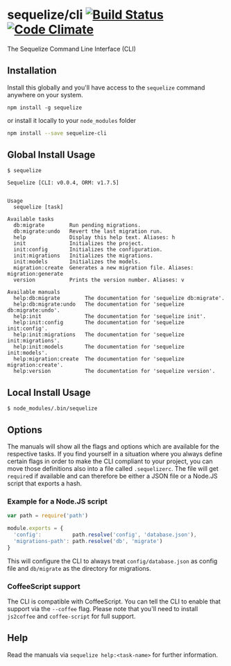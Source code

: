 # sequelize/cli [![Build Status](https://travis-ci.org/sequelize/cli.svg?branch=master)](https://travis-ci.org/sequelize/cli) [![Code Climate](https://codeclimate.com/github/sequelize/cli.png)](https://codeclimate.com/github/sequelize/cli)

The Sequelize Command Line Interface (CLI)

## Installation

Install this globally and you'll have access to the `sequelize` command anywhere on your system.

```
npm install -g sequelize
```

or install it locally to your `node_modules` folder

```bash
npm install --save sequelize-cli
```
## Global Install Usage

```
$ sequelize 
```


```
Sequelize [CLI: v0.0.4, ORM: v1.7.5]


Usage
  sequelize [task]

Available tasks
  db:migrate        Run pending migrations.
  db:migrate:undo   Revert the last migration run.
  help              Display this help text. Aliases: h
  init              Initializes the project.
  init:config       Initializes the configuration.
  init:migrations   Initializes the migrations.
  init:models       Initializes the models.
  migration:create  Generates a new migration file. Aliases: migration:generate
  version           Prints the version number. Aliases: v

Available manuals
  help:db:migrate        The documentation for 'sequelize db:migrate'.
  help:db:migrate:undo   The documentation for 'sequelize db:migrate:undo'.
  help:init              The documentation for 'sequelize init'.
  help:init:config       The documentation for 'sequelize init:config'.
  help:init:migrations   The documentation for 'sequelize init:migrations'.
  help:init:models       The documentation for 'sequelize init:models'.
  help:migration:create  The documentation for 'sequelize migration:create'.
  help:version           The documentation for 'sequelize version'.
```


## Local Install Usage

```
$ node_modules/.bin/sequelize
```

## Options

The manuals will show all the flags and options which are available for the respective tasks.
If you find yourself in a situation where you always define certain flags in order to
make the CLI compliant to your project, you can move those definitions also into a file called
`.sequelizerc`. The file will get `require`d if available and can therefore be either a JSON file
or a Node.JS script that exports a hash.

### Example for a Node.JS script

```javascript
var path = require('path')

module.exports = {
  'config':          path.resolve('config', 'database.json'),
  'migrations-path': path.resolve('db', 'migrate')
}
```

This will configure the CLI to always treat `config/database.json` as config file and
`db/migrate` as the directory for migrations.

### CoffeeScript support

The CLI is compatible with CoffeeScript. You can tell the CLI to enable that support via the `--coffee`
flag. Please note that you'll need to install `js2coffee` and `coffee-script` for full support.

## Help

Read the manuals via `sequelize help:<task-name>` for further information.
